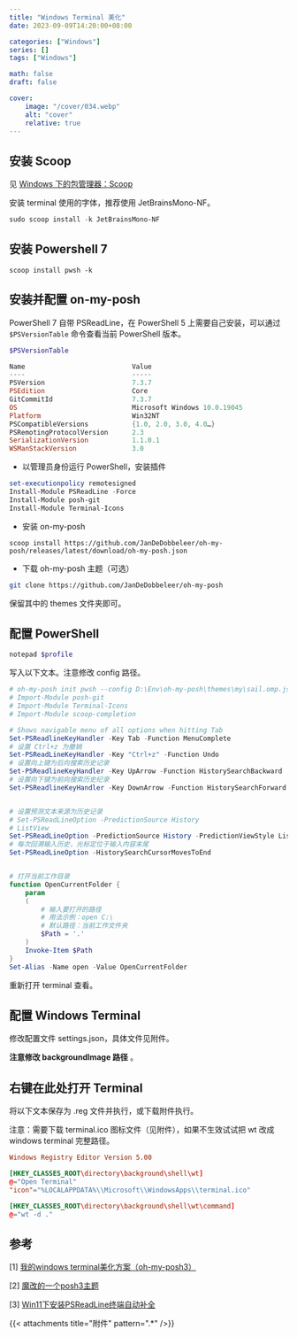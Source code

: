 ```yaml
---
title: "Windows Terminal 美化"
date: 2023-09-09T14:20:00+08:00

categories: ["Windows"]
series: []
tags: ["Windows"]

math: false
draft: false

cover:
    image: "/cover/034.webp"
    alt: "cover"
    relative: true
---
```


## 安装 Scoop

见 [Windows 下的包管理器：Scoop](../scoop) 

安装 terminal 使用的字体，推荐使用 JetBrainsMono-NF。

```powershell
sudo scoop install -k JetBrainsMono-NF
```

## 安装 Powershell 7

```
scoop install pwsh -k
```

## 安装并配置 on-my-posh

PowerShell 7 自带 PSReadLine，在 PowerShell 5 上需要自己安装，可以通过 `$PSVersionTable` 命令查看当前 PowerShell 版本。

```powershell
$PSVersionTable

Name                           Value
----                           -----
PSVersion                      7.3.7
PSEdition                      Core
GitCommitId                    7.3.7
OS                             Microsoft Windows 10.0.19045
Platform                       Win32NT
PSCompatibleVersions           {1.0, 2.0, 3.0, 4.0…}
PSRemotingProtocolVersion      2.3
SerializationVersion           1.1.0.1
WSManStackVersion              3.0
```

- 以管理员身份运行 PowerShell，安装插件

```powershell
set-executionpolicy remotesigned
Install-Module PSReadLine -Force
Install-Module posh-git
Install-Module Terminal-Icons
```

- 安装 on-my-posh

```shell
scoop install https://github.com/JanDeDobbeleer/oh-my-posh/releases/latest/download/oh-my-posh.json
```

- 下载 oh-my-posh 主题（可选）

```sh
git clone https://github.com/JanDeDobbeleer/oh-my-posh
```

保留其中的 themes 文件夹即可。

## 配置 PowerShell

```powershell
notepad $profile
```

写入以下文本。注意修改 config 路径。

```powershell
# oh-my-posh init pwsh --config D:\Env\oh-my-posh\themes\my\sail.omp.json | Invoke-Expression
# Import-Module posh-git
# Import-Module Terminal-Icons
# Import-Module scoop-completion

# Shows navigable menu of all options when hitting Tab
Set-PSReadlineKeyHandler -Key Tab -Function MenuComplete
# 设置 Ctrl+z 为撤销
Set-PSReadLineKeyHandler -Key "Ctrl+z" -Function Undo
# 设置向上键为后向搜索历史记录
Set-PSReadlineKeyHandler -Key UpArrow -Function HistorySearchBackward
# 设置向下键为前向搜索历史纪录
Set-PSReadlineKeyHandler -Key DownArrow -Function HistorySearchForward


# 设置预测文本来源为历史记录
# Set-PSReadLineOption -PredictionSource History
# ListView
Set-PSReadLineOption -PredictionSource History -PredictionViewStyle ListView
# 每次回溯输入历史，光标定位于输入内容末尾
Set-PSReadLineOption -HistorySearchCursorMovesToEnd


# 打开当前工作目录
function OpenCurrentFolder {
    param
    (
        # 输入要打开的路径
        # 用法示例：open C:\
        # 默认路径：当前工作文件夹
        $Path = '.'
    )
    Invoke-Item $Path
}
Set-Alias -Name open -Value OpenCurrentFolder
```

重新打开 terminal 查看。

## 配置 Windows Terminal

修改配置文件 settings.json，具体文件见附件。

**注意修改 backgroundImage 路径** 。

## 右键在此处打开 Terminal

将以下文本保存为 .reg 文件并执行，或下载附件执行。

注意：需要下载 terminal.ico 图标文件（见附件），如果不生效试试把 wt 改成 windows terminal 完整路径。

```toml
Windows Registry Editor Version 5.00

[HKEY_CLASSES_ROOT\directory\background\shell\wt]
@="Open Terminal"
"icon"="%LOCALAPPDATA%\\Microsoft\\WindowsApps\\terminal.ico"

[HKEY_CLASSES_ROOT\directory\background\shell\wt\command]
@="wt -d ."
```

## 参考

[1] [我的windows terminal美化方案（oh-my-posh3）](https://kirigaya.cn/blog/article?seq=52) 

[2] [魔改的一个posh3主题](https://kirigaya.cn/blog/article?seq=100) 

[3] [Win11下安装PSReadLine终端自动补全](https://blog.csdn.net/m0_61544935/article/details/127474944) 

{{< attachments title="附件" pattern=".*" />}}

